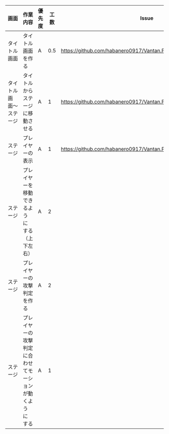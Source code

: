  画面 | 作業内容 | 優先度 | 工数 | Issue
  --- | --- | --- | --- | ---
  タイトル画面 | タイトル画面を作る　| A | 0.5 | https://github.com/habanero0917/Vantan.PH14.01.UnityGame/issues/3|
  タイトル画面〜ステージ | タイトルからステージに移動させる | A | 1 | https://github.com/habanero0917/Vantan.PH14.01.UnityGame/issues/4 |
  ステージ | プレイヤーの表示 | A | 1 | https://github.com/habanero0917/Vantan.PH14.01.UnityGame/issues/5 |
  ステージ | プレイヤーを移動できるようにする（上下左右） | A | 2 | 
  ステージ | プレイヤーの攻撃判定を作る | A | 2| 
  ステージ | プレイヤーの攻撃判定に合わせてモーションが動くようにする | A | 1 | 
